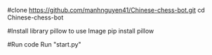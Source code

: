 #clone
https://github.com/manhnguyen41/Chinese-chess-bot.git
cd Chinese-chess-bot

#Install library pillow to use Image
pip install pillow

#Run code
Run "start.py"
